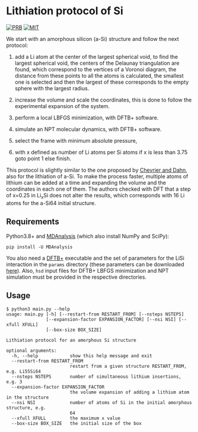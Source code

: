 # Lithiation protocol of Si

[![PRB](https://img.shields.io/badge/PhysRevB-108.144201-b31033)](https://doi.org/10.1103/PhysRevB.108.144201)
[![MIT](https://img.shields.io/badge/License-MIT-ffde57)](https://github.com/fernandezfran/lithiation_protocol/blob/main/LICENSE)

We start with an amorphous silicon (a-Si) structure and follow the next protocol:

1. add a Li atom at the center of the largest spherical void,
    to find the largest spherical void, the centers of the Delaunay
    triangulation are found, which correspond to the vertices of a Voronoi
    diagram, the distance from these points to all the atoms is calculated,
    the smallest one is selected and then the largest of these corresponds to
    the empty sphere with the largest radius.

2. increase the volume and scale the coordinates,
    this is done to follow the experimental expansion of the system.

3. perform a local LBFGS minimization,
    with DFTB+ software.

4. simulate an NPT molecular dynamics,
    with DFTB+ software.

5. select the frame with minimum absolute pressure,

6. with x defined as number of Li atoms per Si atoms if x is less than 3.75 goto point 1 else finish.

This protocol is slightly similar to the one proposed by 
[Chevrier and Dahn](https://doi.org/10.1149/1.3111037), also for the lithiation 
of a-Si. To make the process faster, multiple atoms of lithium can be added at 
a time and expanding the volume and the coordinates in each one of them. The 
authors checked with DFT that a step of x=0.25 in Li<sub>x</sub>Si does not alter 
the results, which corresponds with 16 Li atoms for the a-Si64 initial structure.


## Requirements

Python3.8+ and [MDAnalysis](https://www.mdanalysis.org/) (which also install 
NumPy and SciPy):

```
pip install -U MDAnalysis
```

You also need a [DFTB+](https://github.com/dftbplus/dftbplus) executable and the 
set of parameters for the LiSi interaction in the `params` directory (these 
parameters can be downloaded 
[here](https://github.com/alexispaz/DFTB_LiSi/tree/main/lisi)). Also, `hsd` input
files for DFTB+ LBFGS minimization and NPT simulation must be provided in the 
respective directories.


## Usage

```
$ python3 main.py --help
usage: main.py [-h] [--restart-from RESTART_FROM] [--nsteps NSTEPS]
               [--expansion-factor EXPANSION_FACTOR] [--nsi NSI] [--xfull XFULL]
               [--box-size BOX_SIZE]

Lithiation protocol for an amorphous Si structure

optional arguments:
  -h, --help            show this help message and exit
  --restart-from RESTART_FROM
                        restart from a given structure RESTART_FROM, e.g. Li55Si64
  --nsteps NSTEPS       number of simultaneous lithium insertions, e.g. 3
  --expansion-factor EXPANSION_FACTOR
                        the volume expansion of adding a lithium atom in the structure
  --nsi NSI             number of atoms of Si in the initial amorphous structure, e.g.
                        64
  --xfull XFULL         the maximum x value
  --box-size BOX_SIZE   the initial size of the box
```
